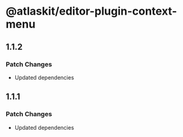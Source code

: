 # @atlaskit/editor-plugin-context-menu

## 1.1.2

### Patch Changes

- Updated dependencies

## 1.1.1

### Patch Changes

- Updated dependencies

